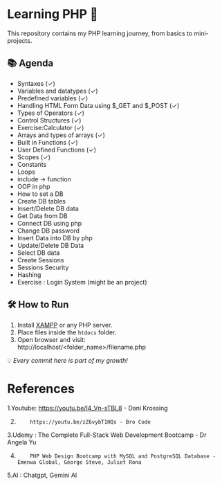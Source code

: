# Learning PHP 🐘

This repository contains my PHP learning journey, from basics to mini-projects.

## 📚 Agenda
- Syntaxes (✓) 
- Variables and datatypes (✓) 
- Predefined variables (✓) 
- Handling HTML Form Data using $_GET and $_POST (✓)  
- Types of Operators (✓)  
- Control Structures (✓)  
- Exercise:Calculator (✓)  
- Arrays and types of arrays (✓) 
- Built in Functions (✓) 
- User Defined Functions (✓) 
- Scopes (✓) 
- Constants
- Loops
- include -> function
- OOP in php
- How to set a DB
- Create DB tables
- Insert/Delete DB data
- Get Data from DB
- Connect DB using php
- Change DB password
- Insert Data into DB by php
- Update/Delete DB Data
- Select DB data
- Create Sessions
- Sessions Security
- Hashing
- Exercise : Login System (might be an project) 

## 🛠️ How to Run
1. Install [XAMPP](https://www.apachefriends.org/) or any PHP server.
2. Place files inside the `htdocs` folder.
3. Open browser and visit:  
                            http://localhost/<folder_name>/filename.php
   
💡 _Every commit here is part of my growth!_

# References

1.Youtube: https://youtu.be/l4_Vn-sTBL8 - Dani Krossing

2.         https://youtu.be/zZ6vybT1HQs - Bro Code
   
3.Udemy  : The Complete Full-Stack Web Development Bootcamp - Dr Angela Yu

4.         PHP Web Design Bootcamp with MySQL and PostgreSQL Database - Emenwa Global, George Steve, Juliet Rona

5.AI     : Chatgpt, Gemini AI


